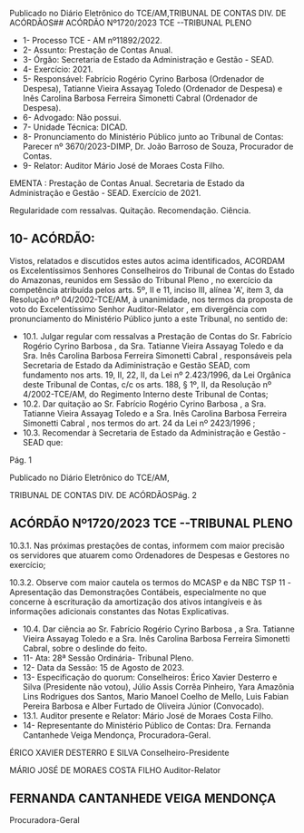 Publicado  no  Diário  Eletrônico do TCE/AM,TRIBUNAL DE CONTAS DIV. DE ACÓRDÃOS## ACÓRDÃO Nº1720/2023  TCE --TRIBUNAL PLENO

- 1- Processo TCE - AM nº11892/2022.
- 2- Assunto: Prestação de Contas Anual.
- 3- Órgão: Secretaria de Estado da Administração e Gestão - SEAD.
- 4- Exercício: 2021.
- 5- Responsável: Fabrício  Rogério  Cyrino  Barbosa  (Ordenador  de  Despesa),  Tatianne Vieira  Assayag  Toledo  (Ordenador  de  Despesa)  e  Inês  Carolina  Barbosa  Ferreira Simonetti Cabral (Ordenador de Despesa).
- 6- Advogado: Não possui.
- 7- Unidade Técnica: DICAD.
- 8- Pronunciamento  do  Ministério  Público  junto  ao  Tribunal  de  Contas: Parecer  nº 3670/2023-DIMP, Dr. João Barroso de Souza, Procurador de Contas.
- 9- Relator: Auditor Mário José de Moraes Costa Filho.

EMENTA : Prestação  de  Contas  Anual.  Secretaria de  Estado  da  Administração  e  Gestão  -  SEAD. Exercício de 2021.

Regularidade com ressalvas. Quitação. Recomendação. Ciência.

## 10-  ACÓRDÃO:

Vistos, relatados e discutidos estes autos acima identificados, ACORDAM os Excelentíssimos Senhores Conselheiros do Tribunal de Contas do Estado do Amazonas, reunidos em Sessão do Tribunal Pleno , no exercício da competência atribuída pelos arts. 5º, II e 11, inciso III, alínea 'A', item 3, da Resolução  nº 04/2002-TCE/AM, à unanimidade, nos termos da proposta de voto do Excelentíssimo Senhor Auditor-Relator , em  divergência com  pronunciamento  do  Ministério  Público  junto  a  este  Tribunal,  no sentido de:

- 10.1. Julgar regular com ressalvas a Prestação de Contas do Sr. Fabrício Rogério Cyrino Barbosa , da Sra. Tatianne Vieira Assayag Toledo e da Sra. Inês Carolina Barbosa Ferreira Simonetti Cabral , responsáveis pela Secretaria de Estado da Adiministração e Gestão SEAD, com fundamento nos arts. 19, II, 22, II, da Lei nº 2.423/1996, da Lei  Orgânica  deste  Tribunal  de  Contas, c/c  os  arts.  188,  §  1º,  II,  da Resolução nº 4/2002-TCE/AM, do Regimento Interno deste Tribunal de Contas;
- 10.2. Dar  quitação ao Sr. Fabrício Rogério  Cyrino  Barbosa , a Sra. Tatianne  Vieira  Assayag  Toledo e  a Sra.  Inês  Carolina  Barbosa Ferreira Simonetti Cabral , nos termos do art. 24 da Lei nº 2423/1996 ;
- 10.3. Recomendar à Secretaria de Estado da Administração e Gestão - SEAD que:

Pág. 1

Publicado  no  Diário  Eletrônico do TCE/AM,

TRIBUNAL DE CONTAS DIV. DE ACÓRDÃOSPág. 2

## ACÓRDÃO Nº1720/2023  TCE --TRIBUNAL PLENO

10.3.1.  Nas próximas prestações de contas, informem com maior precisão os servidores que atuarem como Ordenadores de Despesas e Gestores no exercício;

10.3.2.   Observe  com  maior  cautela  os  termos  do  MCASP  e  da NBC TSP 11 -Apresentação das Demonstrações Contábeis,  especialmente  no  que  concerne  à  escrituração da  amortização  dos  ativos  intangíveis  e  às  informações adicionais constantes das Notas Explicativas.

- 10.4. Dar ciência ao Sr. Fabrício Rogério Cyrino Barbosa , a Sra. Tatianne Vieira  Assayag  Toledo e  a Sra.  Inês  Carolina  Barbosa  Ferreira Simonetti Cabral, sobre o deslinde do feito.
- 11-  Ata: 28ª Sessão Ordinária- Tribunal Pleno.
- 12-  Data da Sessão: 15 de Agosto de 2023.
- 13-  Especificação do quorum: Conselheiros: Érico Xavier Desterro e Silva (Presidente não votou),  Júlio  Assis  Corrêa  Pinheiro,  Yara  Amazônia  Lins  Rodrigues  dos  Santos, Mario  Manoel  Coelho  de  Mello,  Luis  Fabian  Pereira  Barbosa  e  Alber  Furtado  de Oliveira Júnior (Convocado).
- 13.1. Auditor presente e Relator: Mário José de Moraes Costa Filho.
- 14-  Representante do Ministério Público de Contas: Dra. Fernanda Cantanhede Veiga Mendonça, Procuradora-Geral.

ÉRICO XAVIER DESTERRO E SILVA Conselheiro-Presidente

MÁRIO JOSÉ DE MORAES COSTA FILHO Auditor-Relator

## FERNANDA CANTANHEDE VEIGA MENDONÇA

Procuradora-Geral